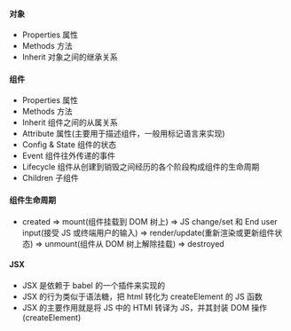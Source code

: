 #### 对象

- Properties 属性
- Methods 方法
- Inherit 对象之间的继承关系

#### 组件

- Properties 属性
- Methods 方法
- Inherit 组件之间的从属关系
- Attribute 属性(主要用于描述组件，一般用标记语言来实现)
- Config & State 组件的状态
- Event 组件往外传递的事件
- Lifecycle 组件从创建到销毁之间经历的各个阶段构成组件的生命周期
- Children 子组件

#### 组件生命周期

- created => mount(组件挂载到 DOM 树上) => JS change/set 和 End user input(接受 JS 或终端用户的输入) => render/update(重新渲染或更新组件状态) => unmount(组件从 DOM 树上解除挂载) => destroyed

#### JSX

- JSX 是依赖于 babel 的一个插件来实现的
- JSX 的行为类似于语法糖，把 html 转化为 createElement 的 JS 函数
- JSX 的主要作用就是将 JS 中的 HTMl 转译为 JS，并其封装 DOM 操作(createElement)
